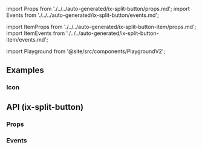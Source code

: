 import Props from './../../auto-generated/ix-split-button/props.md';
import Events from './../../auto-generated/ix-split-button/events.md';

import ItemProps from './../../auto-generated/ix-split-button-item/props.md';
import ItemEvents from './../../auto-generated/ix-split-button-item/events.md';

import Playground from '@site/src/components/PlaygroundV2';

## Examples

<Playground
name="split-button" height="16rem"
examplesByName></Playground>

### Icon

<Playground
name="split-button-icons" height="16rem"
hideInitalCodePreview
examplesByName></Playground>

## API (ix-split-button)

### Props

<Props />

### Events

<Events />
